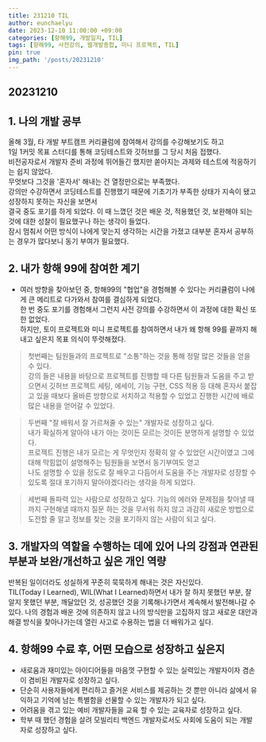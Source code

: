 ```yaml
---
title: 231210 TIL
author: eunchaelyu
date: 2023-12-10 11:00:00 +09:00
categories: [항해99, 개발일지, TIL]
tags: [항해99, 사전강의, 웹개발종합, 미니 프로젝트, TIL]
pin: true
img_path: '/posts/20231210'
---
```

## 20231210

## 1. 나의 개발 공부    
올해 3월, 타 개발 부트캠프 커리큘럼에 참여해서 강의를 수강해보기도 하고   
1일 1커밋 목표 스터디를 통해 코딩테스트와 깃허브를 그 당시 처음 접했다.   
비전공자로서 개발자 준비 과정에 뛰어들긴 했지만 쏟아지는 과제와 테스트에 적응하기는 쉽지 않았다.  
무엇보다 그것을 '혼자서' 해내는 건 열정만으로는 부족했다.   
강의만 수강하면서 코딩테스트를 진행했기 때문에 기초기가 부족한 상태가 지속이 됐고 성장하지 못하는 자신을 보면서    
결국 중도 포기를 하게 되었다. 이 때 느꼈던 것은 배운 것, 적용했던 것, 보완해야 되는 것에 대한 성찰이 필요했구나 하는 생각이 들었다.    
잠시 멈춰서 어떤 방식이 나에게 맞는지 생각하는 시간을 가졌고 대부분 혼자서 공부하는 경우가 많다보니 동기 부여가 필요했다.    


## 2. 내가 항해 99에 참여한 계기    
- 여러 방향을 찾아보던 중, 항해99의 "협업"을 경험해볼 수 있다는 커리큘럼이 나에게 큰 메리트로 다가와서 참여를 결심하게 되었다.    
한 번 중도 포기를 경험해서 그런지 사전 강의를 수강하면서 이 과정에 대한 확신 또한 없었다.     
하지만, 토이 프로젝트와 미니 프로젝트를 참여하면서 내가 왜 항해 99를 끝까지 해내고 싶은지 목표 의식이 뚜렷해졌다.    

> 첫번째는 팀원들과의 프로젝트로 "소통"하는 것을 통해 정말 많은 것들을 얻을 수 있다.    
        강의 들은 내용을 바탕으로 프로젝트를 진행할 때 다른 팀원들과 도움을 주고 받으면서 깃허브 프로젝트 세팅, 에세이, 기능 구현, CSS 적용 등 대해 
        혼자서 붙잡고 있을 때보다 올바른 방향으로 서치하고 적용할 수 있었고 진행한 시간에 배로 많은 내용을 얻어갈 수 있었다.    

> 두번째 "잘 배워서 잘 가르쳐줄 수 있는" 개발자로 성장하고 싶다.    
        내가 확실하게 알아야 내가 아는 것이든 모르는 것이든 분명하게 설명할 수 있었다.     
        프로젝트 진행은 내가 모르는 게 무엇인지 정확히 알 수 있었던 시간이였고 그에 대해 막힘없이 설명해주는 팀원들을 보면서 동기부여도 얻고     
        나도 설명할 수 있을 정도로 잘 배우고 다듬어서 도움을 주는 개발자로 성장할 수 있도록 절대 포기하지 말아야겠다라는 생각을 하게 되었다.

> 세번째 돌파력 있는 사람으로 성장하고 싶다.
       기능의 에러와 문제점을 찾아낼 때까지 구현해낼 때까지 질문 하는 것을 무서워 하지 않고 
       과감히 새로운 방법으로 도전할 줄 알고 정보를 찾는 것을 포기하지 않는 사람이 되고 싶다.


## 3. 개발자의 역할을 수행하는 데에 있어 나의 강점과 연관된 부분과 보완/개선하고 싶은 개인 역량    
반복된 일이더라도 성실하게 꾸준히 묵묵하게 해내는 것은 자신있다.     
TIL(Today I Learned), WIL(What I Learned)하면서 내가 잘 하지 못했던 부분, 잘 알지 못했던 부분, 깨달았던 것, 성공했던 것을 기록해나가면서 계속해서 발전해나갈 수 있다.
나의 경험과 배운 것에 의존하지 않고 나의 방식만을 고집하지 않고 새로운 대안과 해결 방식을 찾아나가는데 열린 사고로 수용하는 법을 더 배워가고 싶다.  


## 4. 항해99 수료 후, 어떤 모습으로 성장하고 싶은지
- 새로움과 재미있는 아이디어들을 마음껏 구현할 수 있는 실력있는 개발자이자 겸손이 겸비된 개발자로 성장하고 싶다.
- 단순히 사용자들에게 편리하고 즐거운 서비스를 제공하는 것 뿐만 아니라 삶에서 유익하고 기억에 남는 특별함을 선물할 수 있는 개발자가 되고 싶다.
- 어려움을 겪고 있는 예비 개발자들을 교육 할 수 있는 교육자로 성장하고 싶다.
- 학부 때 했던 경험을 살려 모빌리티 백엔드 개발자로서도 사회에 도움이 되는 개발자로 성장하고 싶다.
